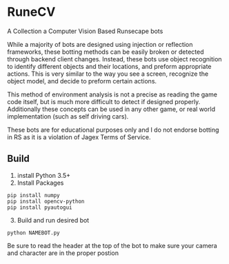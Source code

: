 # RuneCV

A Collection a Computer Vision Based Runsecape bots

While a majority of bots are designed using injection or reflection frameworks, these botting methods can be easily broken or detected through backend client changes. Instead, these bots use object recognition to identify different objects and their locations, and preform appropriate actions. This is very similar to the way you see a screen, recognize the object model, and decide to preform certain actions.

This method of environment analysis is not a precise as reading the game code itself, but is much more difficult to detect if designed properly. Additionally these concepts can be used in any other game, or real world implementation (such as self driving cars).

These bots are for educational purposes only and I do not endorse botting in RS as it is a violation of Jagex Terms of Service.

## Build

1. install Python 3.5+
2. Install Packages

  ~~~~
  pip install numpy
  pip install opencv-python
  pip install pyautogui
  ~~~~

3. Build and run desired bot

  ~~~~
  python NAMEBOT.py
  ~~~~

  Be sure to read the header at the top of the bot to make sure your camera and character are in the proper postion

